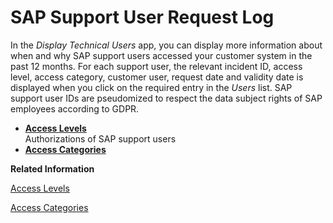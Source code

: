 <!-- loio934a027586d74d4bacf4f0c171d0fdd6 -->

# SAP Support User Request Log



In the *Display Technical Users* app, you can display more information about when and why SAP support users accessed your customer system in the past 12 months. For each support user, the relevant incident ID, access level, access category, customer user, request date and validity date is displayed when you click on the required entry in the *Users* list. SAP support user IDs are pseudomized to respect the data subject rights of SAP employees according to GDPR.

-   **[Access Levels](Access_Levels_3cdb582.md "Authorizations of SAP support users")**  
Authorizations of SAP support users
-   **[Access Categories](Access_Categories_7dbdd05.md "")**  


**Related Information**  


[Access Levels](Access_Levels_3cdb582.md "Authorizations of SAP support users")

[Access Categories](Access_Categories_7dbdd05.md "")

